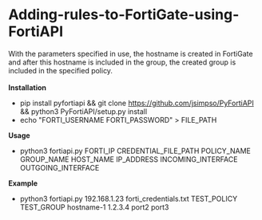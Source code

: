 # Adding-rules-to-FortiGate-using-FortiAPI

With the parameters specified in use, the hostname is created in FortiGate and after this hostname is included in the group, the created group is included in the specified policy.
<br><br>
<b>Installation</b>
- pip install pyfortiapi && git clone https://github.com/jsimpso/PyFortiAPI && python3 PyFortiAPI/setup.py install
- echo "FORTI_USERNAME FORTI_PASSWORD" > FILE_PATH
  
<b>Usage</b>
- python3 fortiapi.py FORTI_IP CREDENTIAL_FILE_PATH POLICY_NAME GROUP_NAME HOST_NAME IP_ADDRESS INCOMING_INTERFACE OUTGOING_INTERFACE

<b>Example</b>
  - python3 fortiapi.py 192.168.1.23 forti_credentials.txt TEST_POLICY TEST_GROUP hostname-1 1.2.3.4 port2 port3
